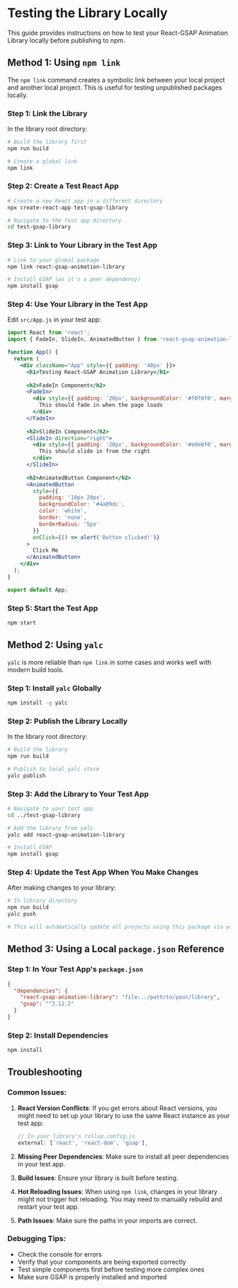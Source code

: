 # Testing the Library Locally

This guide provides instructions on how to test your React-GSAP Animation Library locally before publishing to npm.

## Method 1: Using `npm link`

The `npm link` command creates a symbolic link between your local project and another local project. This is useful for testing unpublished packages locally.

### Step 1: Link the Library

In the library root directory:

```bash
# Build the library first
npm run build

# Create a global link
npm link
```

### Step 2: Create a Test React App

```bash
# Create a new React app in a different directory
npx create-react-app test-gsap-library

# Navigate to the test app directory
cd test-gsap-library
```

### Step 3: Link to Your Library in the Test App

```bash
# Link to your global package
npm link react-gsap-animation-library

# Install GSAP (as it's a peer dependency)
npm install gsap
```

### Step 4: Use Your Library in the Test App

Edit `src/App.js` in your test app:

```jsx
import React from 'react';
import { FadeIn, SlideIn, AnimatedButton } from 'react-gsap-animation-library';

function App() {
  return (
    <div className="App" style={{ padding: '40px' }}>
      <h1>Testing React-GSAP Animation Library</h1>
      
      <h2>FadeIn Component</h2>
      <FadeIn>
        <div style={{ padding: '20px', backgroundColor: '#f0f0f0', marginBottom: '20px' }}>
          This should fade in when the page loads
        </div>
      </FadeIn>
      
      <h2>SlideIn Component</h2>
      <SlideIn direction="right">
        <div style={{ padding: '20px', backgroundColor: '#e0e0f0', marginBottom: '20px' }}>
          This should slide in from the right
        </div>
      </SlideIn>
      
      <h2>AnimatedButton Component</h2>
      <AnimatedButton
        style={{
          padding: '10px 20px',
          backgroundColor: '#4a89dc',
          color: 'white',
          border: 'none',
          borderRadius: '5px'
        }}
        onClick={() => alert('Button clicked!')}
      >
        Click Me
      </AnimatedButton>
    </div>
  );
}

export default App;
```

### Step 5: Start the Test App

```bash
npm start
```

## Method 2: Using `yalc`

`yalc` is more reliable than `npm link` in some cases and works well with modern build tools.

### Step 1: Install `yalc` Globally

```bash
npm install -g yalc
```

### Step 2: Publish the Library Locally

In the library root directory:

```bash
# Build the library
npm run build

# Publish to local yalc store
yalc publish
```

### Step 3: Add the Library to Your Test App

```bash
# Navigate to your test app
cd ../test-gsap-library

# Add the library from yalc
yalc add react-gsap-animation-library

# Install GSAP
npm install gsap
```

### Step 4: Update the Test App When You Make Changes

After making changes to your library:

```bash
# In library directory
npm run build
yalc push

# This will automatically update all projects using this package via yalc
```

## Method 3: Using a Local `package.json` Reference

### Step 1: In Your Test App's `package.json`

```json
{
  "dependencies": {
    "react-gsap-animation-library": "file:../path/to/your/library",
    "gsap": "^3.12.2"
  }
}
```

### Step 2: Install Dependencies

```bash
npm install
```

## Troubleshooting

### Common Issues:

1. **React Version Conflicts**: If you get errors about React versions, you might need to set up your library to use the same React instance as your test app:

   ```jsx
   // In your library's rollup.config.js
   external: ['react', 'react-dom', 'gsap'],
   ```

2. **Missing Peer Dependencies**: Make sure to install all peer dependencies in your test app.

3. **Build Issues**: Ensure your library is built before testing.

4. **Hot Reloading Issues**: When using `npm link`, changes in your library might not trigger hot reloading. You may need to manually rebuild and restart your test app.

5. **Path Issues**: Make sure the paths in your imports are correct.

### Debugging Tips:

- Check the console for errors
- Verify that your components are being exported correctly
- Test simple components first before testing more complex ones
- Make sure GSAP is properly installed and imported